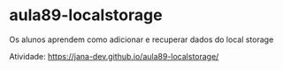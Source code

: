 # aula89-localstorage
Os alunos aprendem como adicionar e recuperar dados do local storage

Atividade: https://jana-dev.github.io/aula89-localstorage/
